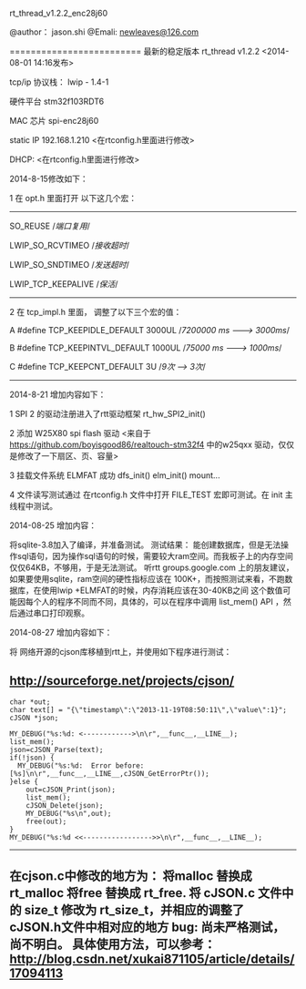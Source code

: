 rt_thread_v1.2.2_enc28j60

@author： jason.shi
@Emali: newleaves@126.com

=========================
最新的稳定版本  rt_thread v1.2.2 <2014-08-01 14:16发布>


tcp/ip 协议栈： lwip - 1.4-1

硬件平台   stm32f103RDT6


MAC 芯片   spi-enc28j60

static IP  192.168.1.210   <在rtconfig.h里面进行修改>


DHCP: <在rtconfig.h里面进行修改>


2014-8-15修改如下：

1  在 opt.h 里面打开  以下这几个宏：

----------------

SO_REUSE   /*端口复用*/


LWIP_SO_RCVTIMEO  /*接收超时*/


LWIP_SO_SNDTIMEO  /*发送超时*/


LWIP_TCP_KEEPALIVE  /*保活*/


-----------------

2 在 tcp_impl.h 里面， 调整了以下三个宏的值：

A  	#define  TCP_KEEPIDLE_DEFAULT     3000UL  /*7200000 ms ---> 3000ms*/

B  	#define  TCP_KEEPINTVL_DEFAULT    1000UL	/*75000  ms ---> 1000ms*/

C   #define  TCP_KEEPCNT_DEFAULT      3U      /*9次 --> 3次*/


------------------------

2014-8-21 增加内容如下：

1  SPI 2 的驱动注册进入了rtt驱动框架 rt_hw_SPI2_init()

2  添加 W25X80 spi flash 驱动 <来自于 https://github.com/boyisgood86/realtouch-stm32f4 中的w25qxx 驱动，仅仅是修改了一下扇区、页、容量>

3  挂载文件系统 ELMFAT 成功 dfs_init() elm_init() mount...

4  文件读写测试通过   在rtconfig.h 文件中打开 FILE_TEST 宏即可测试。在 init 主线程中测试。


2014-08-25 增加内容：

将sqlite-3.8加入了编译，并准备测试。
测试结果： 能创建数据库，但是无法操作sql语句，因为操作sql语句的时候，需要较大ram空间。而我板子上的内存空间仅仅64KB，不够用，于是无法测试。
听rtt groups.google.com 上的朋友建议，如果要使用sqlite，ram空间的硬性指标应该在 100K+，而按照测试来看，不跑数据库，在使用lwip +ELMFAT的时候，内存消耗应该在30-40KB之间
这个数值可能因每个人的程序不同而不同，具体的，可以在程序中调用  list_mem() API  ，然后通过串口打印观察。


2014-08-27 增加内容如下：

将 网络开源的cjson库移植到rtt上，并使用如下程序进行测试：

http://sourceforge.net/projects/cjson/ 
------------------
    char *out;
    char text[] = "{\"timestamp\":\"2013-11-19T08:50:11\",\"value\":1}";
    cJSON *json;
    
    MY_DEBUG("%s:%d: <------------>\n\r",__func__,__LINE__);
    list_mem();
    json=cJSON_Parse(text);
    if(!json) {
      MY_DEBUG("%s:%d:  Error before: [%s]\n\r",__func__,__LINE__,cJSON_GetErrorPtr());
    }else {
        out=cJSON_Print(json);
        list_mem();
        cJSON_Delete(json);
        MY_DEBUG("%s\n",out);
        free(out);
    }
    MY_DEBUG("%s:%d <<----------------->>\n\r",__func__,__LINE__);
	
-------------------

在cjson.c中修改的地方为： 将malloc 替换成 rt_malloc   将free 替换成 rt_free.  将 cJSON.c 文件中的 size_t 修改为 rt_size_t，并相应的调整了 cJSON.h文件中相对应的地方
bug:  尚未严格测试，尚不明白。
具体使用方法，可以参考：
http://blog.csdn.net/xukai871105/article/details/17094113
-------------------

